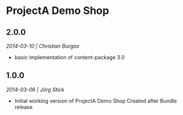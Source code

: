 # ProjectA Demo Shop

## 2.0.0
*2014-03-10 | Christian Burgas*

- basic implementation of content-package 3.0

## 1.0.0
*2014-03-06 | Jörg Stick*

- Initial working version of ProjectA Demo Shop
    Created after Bundle release